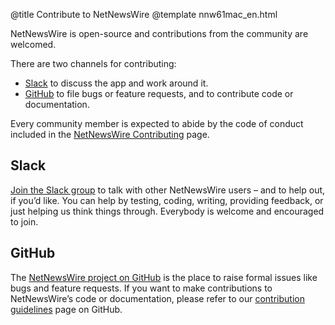 @title Contribute to NetNewsWire
@template nnw61mac_en.html

NetNewsWire is open-source and contributions from the community are welcomed.

There are two channels for contributing:

* [Slack][] to discuss the app and work around it.
* [GitHub][nnw-git] to file bugs or feature requests, and to contribute code or documentation.

Every community member is expected to abide by the code of conduct included in the [NetNewsWire Contributing][contrib] page.


Slack
-----

[Join the Slack group][slack] to talk with other NetNewsWire users – and to help out, if you’d like. You can help by testing, coding, writing, providing feedback, or just helping us think things through. Everybody is welcome and encouraged to join.


GitHub
------

The [NetNewsWire project on GitHub][nnw-git] is the place to raise formal issues like bugs and feature requests. If you want to make contributions to NetNewsWire’s code or documentation, please refer to our [contribution guidelines][contrib] page on GitHub.

[nnw-git]: https://github.com/Ranchero-Software/NetNewsWire/
[slack]: https://netnewswire.com/slack
[contrib]: https://github.com/Ranchero-Software/NetNewsWire/blob/master/CONTRIBUTING.md
